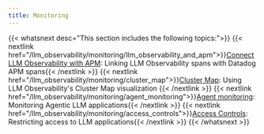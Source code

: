 ```yaml
---
title: Monitoring
---
```


{{< whatsnext desc="This section includes the following topics:">}}
  {{< nextlink href="/llm_observability/monitoring/llm_observability_and_apm">}}<u>Connect LLM Observability with APM</u>: Linking LLM Observability spans with Datadog APM spans{{< /nextlink >}}
  {{< nextlink href="/llm_observability/monitoring/cluster_map">}}<u>Cluster Map</u>: Using LLM Observability's Cluster Map visualization {{< /nextlink >}}
  {{< nextlink href="/llm_observability/monitoring/agent_monitoring">}}<u>Agent monitoring</u>: Monitoring Agentic LLM applications{{< /nextlink >}}
  {{< nextlink href="/llm_observability/monitoring/access_controls">}}<u>Access Controls</u>: Restricting access to LLM applications{{< /nextlink >}}
{{< /whatsnext >}}